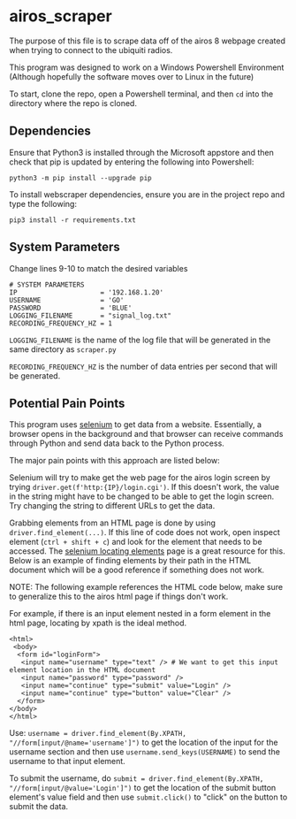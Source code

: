 # airos_scraper

The purpose of this file is to scrape data off of the airos 8 webpage created when trying to connect to the ubiquiti radios.

This program was designed to work on a Windows Powershell Environment (Although hopefully the software moves over to Linux in the future)

To start, clone the repo, open a Powershell terminal, and then `cd` into the directory where the repo is cloned.

## Dependencies
Ensure that Python3 is installed through the Microsoft appstore and then check that pip is updated by entering the following into Powershell:

`python3 -m pip install --upgrade pip`

To install webscraper dependencies, ensure you are in the project repo and type the following:

`pip3 install -r requirements.txt`

## System Parameters
Change lines 9-10 to match the desired variables
```
# SYSTEM PARAMETERS
IP                     = '192.168.1.20'
USERNAME               = 'GO'
PASSWORD               = 'BLUE'
LOGGING_FILENAME       = "signal_log.txt"
RECORDING_FREQUENCY_HZ = 1
```

`LOGGING_FILENAME` is the name of the log file that will be generated in the same directory as `scraper.py`

`RECORDING_FREQUENCY_HZ` is the number of data entries per second that will be generated.

## Potential Pain Points

This program uses [selenium](https://selenium-python.readthedocs.io/index.html) to get data from a website. Essentially, a browser opens in the background and that browser can receive commands through Python and send data back to the Python process. 

The major pain points with this approach are listed below:

Selenium will try to make get the web page for the airos login screen by trying `driver.get(f'http:{IP}/login.cgi')`. If this doesn't work, the value in the string might have to be changed to be able to get the login screen. Try changing the string to different URLs to get the data.

Grabbing elements from an HTML page is done by using `driver.find_element(...)`. If this line of code does not work, open inspect element (`ctrl + shift + c`) and look for the element that needs to be accessed. The [selenium locating elements](https://selenium-python.readthedocs.io/locating-elements.html) page is a great resource for this. Below is an example of finding elements by their path in the HTML document which will be a good reference if something does not work.

NOTE: The following example references the HTML code below, make sure to generalize this to the airos html page if things don't work.

For example, if there is an input element nested in a form element in the html page, locating by xpath is the ideal method.

```
<html>
 <body>
  <form id="loginForm">
   <input name="username" type="text" /> # We want to get this input element location in the HTML document
   <input name="password" type="password" />
   <input name="continue" type="submit" value="Login" />
   <input name="continue" type="button" value="Clear" />
  </form>
</body>
</html>
```

Use: `username = driver.find_element(By.XPATH, "//form[input/@name='username']")` to get the location of the input for the username section and then use `username.send_keys(USERNAME)` to send the username to that input element.

To submit the username, do `submit = driver.find_element(By.XPATH, "//form[input/@value='Login']")` to get the location of the submit button element's value field and then use `submit.click()` to "click" on the button to submit the data.


